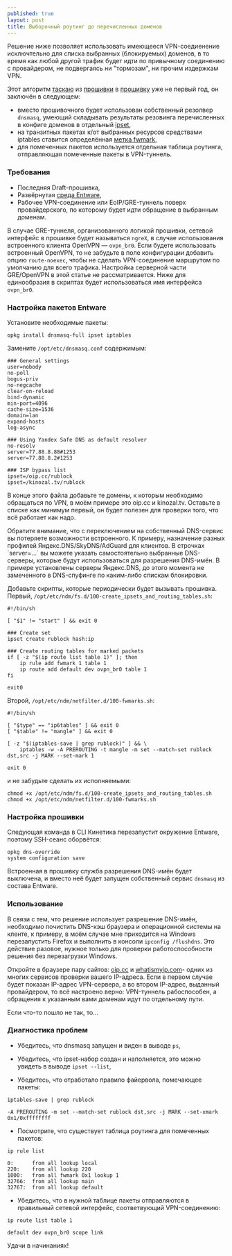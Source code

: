 ```yaml
---
published: true
layout: post
title: Выборочный роутинг до перечисленных доменов
---
```


Решение ниже позволяет использовать имеющееся VPN-соедиенение исключтельно для списка выбранных (блокируемых) доменов, в то время как любой другой трафик будет идти по привычному соединению с провайдером, не подвергаясь ни "тормозам", ни прочим издержкам VPN. 

Этот алгоритм [таскаю](http://wl500g.info/showthread.php?30870&langid=3) из [прошивки](https://github.com/RMerl/asuswrt-merlin/wiki/Using-ipset/c165ebd44232a09c5dcbd1e5b33b0f7bdfc15ceb) в [прошивку](https://github.com/DontBeAPadavan/rublock-via-vpn) уже не первый год, он заключён в следующем:

* вместо прошивочного будет использован собственный резолвер `dnsmasq`, умеющий складывать результаты резовинга перечисленных в конфиге доменов в отдельный [ipset](http://ipset.netfilter.org/),
* на транзитных пакетах к/от выбранных ресурсов средствами iptables ставится определённая [метка fwmark](http://www.austintek.com/LVS/LVS-HOWTO/HOWTO/LVS-HOWTO.fwmark.html),
* для помеченных пакетов используется отдельная таблица роутинга, отправляющая помеченные пакеты в VPN-туннель.


### Требования

* Последняя Draft-прошивка,
* Развёрнутая [среда Entware](https://forum.keenetic.net/topic/4299-entware/),
* Рабочее VPN-соединение или EoIP/GRE-туннель поверх провайдерского, по которому будет идти обращение в выбранным доменам. 

В случае GRE-туннеля, организованного логикой прошивки, сетевой интерфейс в прошивке будет называться `ngreX`, в случае использования встроенного клиента OpenVPN — `ovpn_br0`. Если будете использовать встроенный OpenVPN, то не забудьте в поле конфигурации добавить опцию `route-noexec`, чтобы не сделать VPN-соединение маршрутом по умолчанию для всего трафика. Настройка серверной части GRE/OpenVPN в этой статье не рассматривается. Ниже для единообразия в скриптах будет использоваться имя интерфейса `ovpn_br0`.


### Настройка пакетов Entware

Установите необходимые пакеты:
```
opkg install dnsmasq-full ipset iptables
```
Замените `/opt/etc/dnsmasq.conf` содержимым:
```
### General settings
user=nobody
no-poll
bogus-priv
no-negcache
clear-on-reload
bind-dynamic
min-port=4096
cache-size=1536
domain=lan
expand-hosts
log-async

### Using Yandex Safe DNS as default resolver
no-resolv
server=77.88.8.88#1253
server=77.88.8.2#1253

### ISP bypass list
ipset=/oip.cc/rublock
ipset=/kinozal.tv/rublock
```
В конце этого файла добавьте те домены, к которым необходимо обращаться по VPN, в моём примере это oip.cc и kinozal.tv. Оставьте в списке как минимум первый, он будет полезен для проверки того, что всё работает как надо. 
<p class="message">
Обратите внимание, что с переключением на собственный DNS-сервис вы потеряете возможности встроенного. К примеру, назначение разных профилей Яндекс.DNS/SkyDNS/AdGuard для клиентов. В строчках `server=…` вы можете указать самостоятельно выбранные DNS-серверы, которые будут использоваться для разрешения DNS-имён. В примере установлены серверы Яндекс.DNS, до этого момента не замеченного в DNS-спуфинге по каким-либо спискам блокировки.  
</p>

Добавьте скрипты, которые периодически будет вызывать прошивка. Первый, `/opt/etc/ndm/fs.d/100-create_ipsets_and_routing_tables.sh`:

```
#!/bin/sh

[ "$1" != "start" ] && exit 0

### Create set
ipset create rublock hash:ip

### Create routing tables for marked packets
if [ -z "$(ip route list table 1)" ]; then
    ip rule add fwmark 1 table 1
    ip route add default dev ovpn_br0 table 1
fi

exit0
```
Второй, `/opt/etc/ndm/netfilter.d/100-fwmarks.sh`:
```
#!/bin/sh

[ "$type" == "ip6tables" ] && exit 0
[ "$table" != "mangle" ] && exit 0

[ -z "$(iptables-save | grep rublock)" ] && \
    iptables -w -A PREROUTING -t mangle -m set --match-set rublock dst,src -j MARK --set-mark 1

exit 0
```
и не забудьте сделать их исполняемыми:
```
chmod +x /opt/etc/ndm/fs.d/100-create_ipsets_and_routing_tables.sh
chmod +x /opt/etc/ndm/netfilter.d/100-fwmarks.sh
```

### Настройка прошивки

Следующая команда в CLI Кинетика перезапустит окружение Entware, поэтому SSH-сеанс оборвётся:
```
opkg dns-override
system configuration save
```
Встроенная в прошивку служба разрешения DNS-имён будет выключена, и вместо неё будет запущен собственный сервис `dnsmasq` из состава Entware.

### Использование 

В связи с тем, что решение использует разрешение DNS-имён, необходимо почистить DNS-кэш браузера и операционной системы на кленте, к примеру, в моём случае мне приходится на Windows перезапустить Firefox и выполнить в консоли `ipconfig /flushdns`. Это действие разовое, нужное только для проверки работоспособности решения без перезагрузки Windows.

Откройте в браузере пару сайтов: [oip.cc](http://oip.cc/) и [whatismyip.com](https://www.whatismyip.com/)- одних из многих сервисов проверки вашего IP-адреса. Если в первом случае будет показан IP-адрес VPN-сервера, а во втором IP-адрес, выданный провайдером, то всё настроено верно: VPN-туннель рабоспособен, а обращения к указанным вами доменам идут по отдельному пути.

Если что-то пошло не так, то…

### Диагностика проблем

* Убедитесь, что dnsmasq запущен и виден в выводe `ps`,

* Убедитесь, что ipset-набор создан и наполняется, это можно увидеть в выводе `ipset --list`,

* Убедитесь, что отработало правило файервола, помечающее пакеты:

```
iptables-save | grep rublock

-A PREROUTING -m set --match-set rublock dst,src -j MARK --set-xmark 0x1/0xffffffff
```

* Посмотрите, что существует таблица роутинга для помеченных пакетов:

```
ip rule list

0:      from all lookup local
220:    from all lookup 220
1000:   from all fwmark 0x1 lookup 1
32766:  from all lookup main
32767:  from all lookup default
```

* Убедитесь, что в нужной таблице пакеты отправляются в правильный сетевой интерфейс, соответвующий VPN-соединению:

```
ip route list table 1

default dev ovpn_br0 scope link
```

Удачи в начинаниях!
